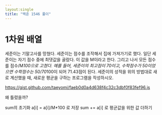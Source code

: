 ```yaml
---
layout:single
title: "백준 1546 풀이"
---
```

# 1차원 배열

세준이는 기말고사를 망쳤다. 세준이는 점수를 조작해서 집에 가져가기로 했다. 일단 세준이는 자기 점수 중에 최댓값을 골랐다. 이 값을 M이라고 한다. 그리고 나서 모든 점수를 점수/M*100으로 고쳤다.
예를 들어, 세준이의 최고점이 70이고, 수학점수가 50이었으면 수학점수는 50/70*100이 되어 71.43점이 된다.
세준이의 성적을 위의 방법대로 새로 계산했을 때, 새로운 평균을 구하는 프로그램을 작성하시오.

https://gist.github.com/taeyomi/faeb0d0a4d638f4c32c3dbf0f83fef96.js

왜 틀렸을까?

sum의 초기화 
   a[i] = a[i]/M*100 로 저장
   sum += a[i] 로 평균값을 위한 값 더하기
